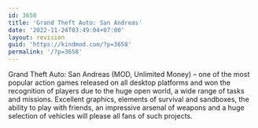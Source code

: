 ```yaml
---
id: 3658
title: 'Grand Theft Auto: San Andreas'
date: '2022-11-24T03:49:04+07:00'
layout: revision
guid: 'https://kindmod.com/?p=3658'
permalink: '/?p=3658'
---
```


Grand Theft Auto: San Andreas (MOD, Unlimited Money) – one of the most popular action games released on all desktop platforms and won the recognition of players due to the huge open world, a wide range of tasks and missions. Excellent graphics, elements of survival and sandboxes, the ability to play with friends, an impressive arsenal of weapons and a huge selection of vehicles will please all fans of such projects.